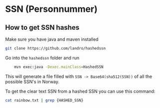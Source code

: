 # SSN (Personnummer)

## How to get SSN hashes

Make sure you have java and maven installed

```bash
git clone https://github.com/landro/hashedssn
```

Go into the `hashedssn` folder and run

```bash
    mvn exec:java -Dexec.mainClass=HashedSSN
```

This will generate a file filled with `SSN -> Base64(sha512(SSN))` of all the possible SSN's in Norway.

To get the clear text SSN from a hashed SSN you can use this command:

```bash
cat rainbow.txt | grep {HASHED_SSN}
```